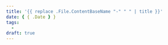 ```yaml
---
title: '{{ replace .File.ContentBaseName "-" " " | title }}'
date: { { .Date } }
tags:
  -
draft: true
---
```

